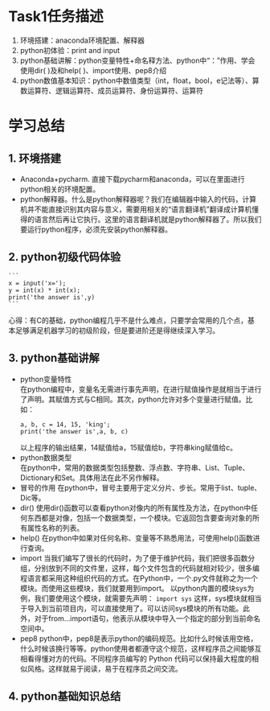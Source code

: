 Task1任务描述
====
1. 环境搭建：anaconda环境配置、解释器<br>
2. python初体验：print and input<br>
3. python基础讲解：python变量特性+命名释方法、python中“：”作用、学会使用dir( )及和help( )、import使用、pep8介绍<br>
4. python数值基本知识：python中数值类型（int，float，bool，e记法等）、算数运算符、逻辑运算符、成员运算符、身份运算符、运算符

# 学习总结
## 1. 环境搭建
* Anaconda+pycharm. 直接下载pycharm和anaconda，可以在里面进行python相关的环境配置。<br>
* python解释器。什么是python解释器呢？我们在编辑器中输入的代码，计算机并不能直接识别其内容与意义，需要用相关的“语言翻译机”翻译成计算机懂得的语言然后再让它执行。这里的语言翻译机就是python解释器了。所以我们要运行python程序，必须先安装python解释器。
## 2. python初级代码体验
    ``` 
    x = input('x=');
    y = int(x) * int(x);
    print('the answer is',y)
    ```
   心得：有C的基础，python编程几乎不是什么难点，只要学会常用的几个点，基本足够满足机器学习的初级阶段，但是要进阶还是得继续深入学习。
## 3. python基础讲解
* python变量特性<br>
    在python编程中，变量名无需进行事先声明，在进行赋值操作是就相当于进行了声明。其赋值方式与C相同。其次，python允许对多个变量进行赋值。比如：
    ```
    a, b, c = 14, 15, 'king';
    print('the answer is',a, b, c)
    ```
    以上程序的输出结果，14赋值给a，15赋值给b，字符串king赋值给c。
* python数据类型<br>
    在python中，常用的数据类型包括整数、浮点数、字符串、List、Tuple、Dictionary和Set。具体用法在此不另作解释。
* 冒号的作用
    在python中，冒号主要用于定义分片、步长。常用于list、tuple、Dic等。
* dir()
    使用dir()函数可以查看python对像内的所有属性及方法，在python中任何东西都是对像，包括一个数据类型，一个模块。它返回包含要查询对象的所有属性名称的列表。
* help()
    在python中如果对任何名称、变量等不熟悉用法，可使用help()函数进行查询。
* import
    当我们编写了很长的代码时，为了便于维护代码，我们把很多函数分组，分别放到不同的文件里，这样，每个文件包含的代码就相对较少，很多编程语言都采用这种组织代码的方式。在Python中，一个.py文件就称之为一个模块。而使用这些模块，我们就要用到import。
    以python内置的模块sys为例，我们要使用这个模块，就需要先声明：
    `import sys`
    这样，sys模块就相当于导入到当前项目内，可以直接使用了。可以访问sys模块的所有功能。此外，对于from...import语句，他表示从模块中导入一个指定的部分到当前命名空间中。
* pep8
    python中，pep8是表示python的编码规范。比如什么时候该用空格，什么时候该换行等等。python使用者都遵守这个规范，这样程序员之间能够互相看得懂对方的代码。不同程序员编写的 Python 代码可以保持最大程度的相似风格。这样就易于阅读，易于在程序员之间交流。
## 4. python基础知识总结
